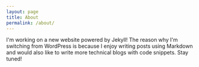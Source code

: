 ```yaml
---
layout: page
title: About
permalink: /about/
---
```


I'm working on a new website powered by Jekyll! The reason why I'm switching from
WordPress is because I enjoy writing posts using Markdown and would also like to
write more technical blogs with code snippets. Stay tuned!
